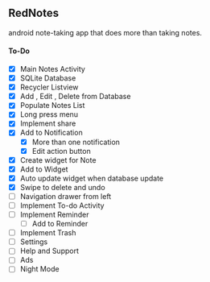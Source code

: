 ## RedNotes
android note-taking app that does more than taking notes.


#### To-Do

- [x] Main Notes Activity
- [x] SQLite Database
- [x] Recycler Listview
- [x] Add , Edit , Delete from Database
- [x] Populate Notes List
- [x] Long press menu
- [x] Implement share
- [x] Add to Notification
  - [x] More than one notification
  - [x] Edit action button
- [x] Create widget for Note
- [x] Add to Widget
- [x] Auto update widget when database update
- [x] Swipe to delete and undo
- [ ] Navigation drawer from left
- [ ] Implement To-do Activity
- [ ] Implement Reminder
  - [ ] Add to Reminder
- [ ] Implement Trash
- [ ] Settings
- [ ] Help and Support
- [ ] Ads
- [ ] Night Mode